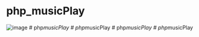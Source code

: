 # php_musicPlay

![image](https://user-images.githubusercontent.com/24385160/114754328-a71df600-9d82-11eb-8373-37c1c57ce457.png)
#   p h p _ m u s i c P l a y  
 #   p h p _ m u s i c P l a y  
 #   p h p _ m u s i c P l a y  
 #   p h p _ m u s i c P l a y  
 